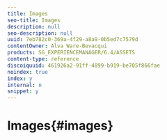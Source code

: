 ```yaml
---
title: Images
seo-title: Images
description: null
seo-description: null
uuid: 7eb782c0-369a-4f29-a8a9-0b5ed7c7579d
contentOwner: Alva Ware-Bevacqui
products: SG_EXPERIENCEMANAGER/6.4/ASSETS
content-type: reference
discoiquuid: 461926a2-91ff-4899-b919-be705f866fae
noindex: true
index: y
internal: n
snippet: y
---
```


# Images{#images}

<!--
Comment Type: remark
Last Modified By: Rick Brough (rbrough)
Last Modified Date: 2018-03-13T13:54:21.413-0400
<p>From Alva: Yes, there is a jira issue about images. I think I had planned to get it done for 6.4. I assigned the issue to you. Basically Cynthia had wanted to create a topic about images - she actually did the outline so it's fairly simple but of course completely up to you if you want to do it.<br /> <br /> I can't remember if I had a page in 6.3. I might've but I think I deleted it. (Can't remember offhand)</p>
-->

